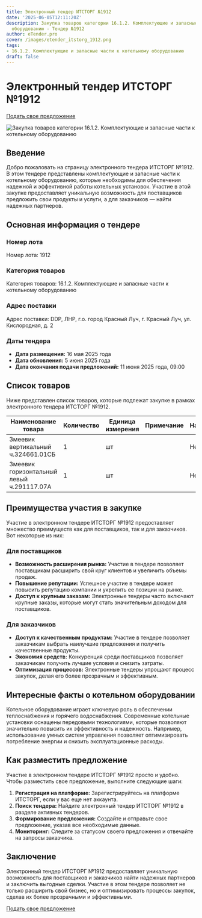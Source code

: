 ```yaml
---
title: Электронный тендер ИТСТОРГ №1912
date: '2025-06-05T12:11:20Z'
description: Закупка товаров категории 16.1.2. Комплектующие и запасные части к котельному
  оборудованию - Тендер №1912
author: eTender.pro
cover: /images/etender_itstorg_1912.png
tags:
- 16.1.2. Комплектующие и запасные части к котельному оборудованию
draft: false
---
```


# Электронный тендер ИТСТОРГ №1912

[Подать свое предложение](https://itstorg.ru/tender-1912?utm_source=etender)

![Закупка товаров категории 16.1.2. Комплектующие и запасные части к котельному оборудованию](/images/etender_itstorg_1912.png)

## Введение

Добро пожаловать на страницу электронного тендера ИТСТОРГ №1912. В этом тендере представлены комплектующие и запасные части к котельному оборудованию, которые необходимы для обеспечения надежной и эффективной работы котельных установок. Участие в этой закупке предоставляет уникальную возможность для поставщиков предложить свои продукты и услуги, а для заказчиков — найти надежных партнеров.

## Основная информация о тендере

### Номер лота

Номер лота: 1912

### Категория товаров

Категория товаров: 16.1.2. Комплектующие и запасные части к котельному оборудованию

### Адрес поставки

Адрес поставки: DDP, ЛНР, г.о. город Красный Луч, г. Красный Луч, ул. Кислородная, д. 2

### Даты тендера

- **Дата размещения:** 16 мая 2025 года
- **Дата обновления:** 5 июня 2025 года
- **Дата окончания подачи предложений:** 11 июня 2025 года, 09:00

## Список товаров

Ниже представлен список товаров, которые подлежат закупке в рамках электронного тендера ИТСТОРГ №1912.

| Наименование товара                                    | Количество | Единица измерения | Примечание | Наличие |
|------------------------------------------------------|------------|------------------|------------|---------|
| Змеевик вертикальный ч.324661.01СБ                  | 1          | шт               |            | Нет     |
| Змеевик горизонтальный левый ч.291117.07А            | 1          | шт               |            | Нет     |

## Преимущества участия в закупке

Участие в электронном тендере ИТСТОРГ №1912 предоставляет множество преимуществ как для поставщиков, так и для заказчиков. Вот некоторые из них:

### Для поставщиков

- **Возможность расширения рынка:** Участие в тендере позволяет поставщикам расширить свой круг клиентов и увеличить объемы продаж.
- **Повышение репутации:** Успешное участие в тендере может повысить репутацию компании и укрепить ее позиции на рынке.
- **Доступ к крупным заказам:** Электронные тендеры часто включают крупные заказы, которые могут стать значительным доходом для поставщиков.

### Для заказчиков

- **Доступ к качественным продуктам:** Участие в тендере позволяет заказчикам выбрать наилучшие предложения и получить качественные продукты.
- **Экономия средств:** Конкуренция среди поставщиков позволяет заказчикам получить лучшие условия и снизить затраты.
- **Оптимизация процессов:** Электронные тендеры упрощают процесс закупок, делая его более прозрачным и эффективным.

## Интересные факты о котельном оборудовании

Котельное оборудование играет ключевую роль в обеспечении теплоснабжения и горячего водоснабжения. Современные котельные установки оснащены передовыми технологиями, которые позволяют значительно повысить их эффективность и надежность. Например, использование умных систем управления позволяет оптимизировать потребление энергии и снизить эксплуатационные расходы.

## Как разместить предложение

Участие в электронном тендере ИТСТОРГ №1912 просто и удобно. Чтобы разместить свое предложение, выполните следующие шаги:

1. **Регистрация на платформе:** Зарегистрируйтесь на платформе ИТСТОРГ, если у вас еще нет аккаунта.
2. **Поиск тендера:** Найдите электронный тендер ИТСТОРГ №1912 в разделе активных тендеров.
3. **Формирование предложения:** Создайте и отправьте свое предложение, указав все необходимые данные.
4. **Мониторинг:** Следите за статусом своего предложения и отвечайте на запросы заказчика.

## Заключение

Электронный тендер ИТСТОРГ №1912 предоставляет уникальную возможность для поставщиков и заказчиков найти надежных партнеров и заключить выгодные сделки. Участие в этом тендере позволяет не только расширить свой бизнес, но и оптимизировать процессы закупок, сделав их более прозрачными и эффективными.

[Подать свое предложение](https://itstorg.ru/tender-1912?utm_source=etender)
